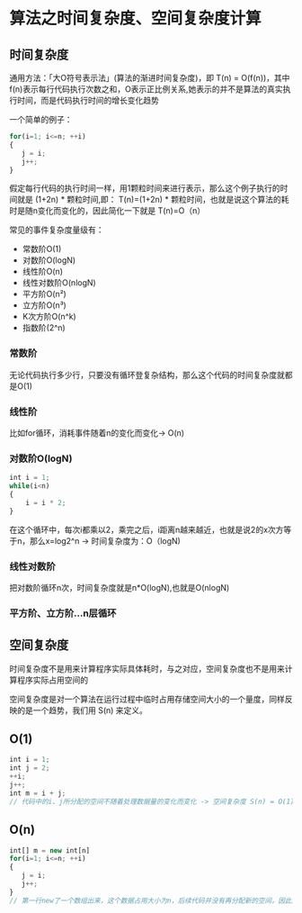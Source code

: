 # 算法之时间复杂度、空间复杂度计算

## 时间复杂度

通用方法：「大O符号表示法」(算法的渐进时间复杂度)，即 T(n) = O(f(n))，其中f(n)表示每行代码执行次数之和，O表示正比例关系,她表示的并不是算法的真实执行时间，而是代码执行时间的增长变化趋势

一个简单的例子：

```js
for(i=1; i<=n; ++i)
{
   j = i;
   j++;
}
```

假定每行代码的执行时间一样，用1颗粒时间来进行表示，那么这个例子执行的时间就是 (1+2n) * 颗粒时间,即： T(n)=(1+2n) * 颗粒时间，也就是说这个算法的耗时是随n变化而变化的，因此简化一下就是
T(n)=O（n）

常见的事件复杂度量级有：

- 常数阶O(1)
- 对数阶O(logN)
- 线性阶O(n)
- 线性对数阶O(nlogN)
- 平方阶O(n²)
- 立方阶O(n³)
- K次方阶O(n^k)
- 指数阶(2^n)

### 常数阶

无论代码执行多少行，只要没有循环登复杂结构，那么这个代码的时间复杂度就都是O(1)

### 线性阶

比如for循环，消耗事件随着n的变化而变化-> O(n)

### 对数阶O(logN)

```js
int i = 1;
while(i<n)
{
    i = i * 2;
}
```

在这个循环中，每次i都乘以2，乘完之后，i距离n越来越近，也就是说2的x次方等于n，那么x=log2^n -> 时间复杂度为：O（logN)

### 线性对数阶

把对数阶循环n次，时间复杂度就是n*O(logN),也就是O(nlogN)

### 平方阶、立方阶...n层循环

## 空间复杂度

时间复杂度不是用来计算程序实际具体耗时，与之对应，空间复杂度也不是用来计算程序实际占用空间的

空间复杂度是对一个算法在运行过程中临时占用存储空间大小的一个量度，同样反映的是一个趋势，我们用 S(n) 来定义。

## O(1)

```js
int i = 1;
int j = 2;
++i;
j++;
int m = i + j;
// 代码中的i、j所分配的空间不随着处理数据量的变化而变化 -> 空间复杂度 S(n) = O(1)
```

## O(n)

```js
int[] m = new int[n]
for(i=1; i<=n; ++i)
{
   j = i;
   j++;
}
// 第一行new了一个数组出来，这个数据占用大小为n，后续代码并没有再分配新的空间，因此这个复杂度为 S(n) = O(n)
```
